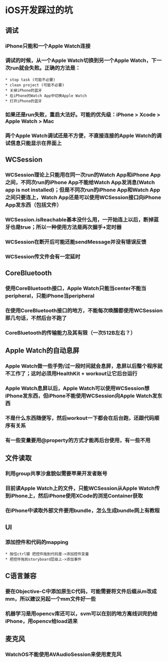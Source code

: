 # iOS开发踩过的坑

## 调试 
### iPhone只能和一个Apple Watch连接
### 调试的时候，从一个Apple Watch切换到另一个Apple Watch，下一次run就会失败。正确的方法是：
	* stop task (可能不必要)
	* clean project (可能不必要)
	* 关掉iPhone的蓝牙
	* 在iPhone的Watch App中切换Apple Watch
	* 打开iPhone的蓝牙
### 如果还是run失败，重启大法好。可能的优先级：iPhone > Xcode > Apple Watch > Mac
### 两个Apple Watch调试还是不方便，不直接连接的Apple Watch的调试信息只能显示在界面上

## WCSession
### WCSession理论上只能用在同一次run的Watch App和iPhone App之间，不同次run的iPhone App不能给Watch App发消息(Watch app is not installed)；但是不同次run的iPhone App和Watch App之间只要连上，Watch App还是可以使用WCSession接口向iPhone App发东西（包括文件）
### WCSession.isReachable基本没什么用，一开始连上以后，断掉蓝牙也是true；所以一种使用方法是两次握手+定时器
### WCSession在断开后可能还能sendMessage并没有错误反馈
### WCSession传文件会有一定延时

## CoreBluetooth
### 使用CoreBluetooth接口，Apple Watch只能当center不能当peripheral，只能iPhone当peripheral
### 在使用CoreBluetooth接口的地方，不能每次唤醒都使用WCSession那几句话，不然后台不跑了
### CoreBluetooth的传输能力及其有限（一次512B左右？）

## Apple Watch的自动息屏
### Apple Watch做一些手势/过一段时间就会息屏，息屏以后整个程序就不工作了；这时必须用HealthKit + workout让它后台运行
### Apple Watch息屏以后，Apple Watch可以使用WCSession想iPhone发东西，但iPhone不能使用WCSession向Apple Watch发东西
### 不是什么东西随便写，然后workout一下都会在后台跑，还跟代码顺序有关系
### 有一些变量要用@property的方式才能再后台使用，有一些不用

## 文件读取
### 利用group共享沙盒貌似需要苹果开发者账号
### 目前读Apple Watch上的文件，只能WCSession从Apple Watch传到iPhone上，然后iPhone使用XCode的浏览Container获取
### 在iPhone中读取外部文件要用bundle，怎么生成bundle网上有教程

## UI
### 添加控件和代码的mapping
    * 按住ctrl键 把控件拖到代码里->添加控件变量
    * 把控件拖到storyboard层级上->添加事件

## C语言兼容
### 要在Objective-C中添加原生C代码，可能需要将文件后缀从m改成mm，所以建议另起一个mm文件好一些
### 机器学习是用opencv库还可以，svm可以在别的地方离线训完扔给iPhone，用opencv给load进来

## 麦克风
### WatchOS不能使用AVAudioSession来使用麦克风
